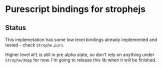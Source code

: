 # Purescript bindings for strophejs

## Status

This implemetation has some low level bindings already implemented and tested - check `Strophe.purs`.

Higher level `API` is still in pre alpha state, so don't rely on anything under `Strophe/Xmpp` for now. I'm going to release this lib when it will be finished.
